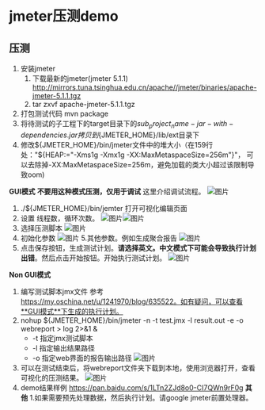 # jmeter压测demo

## 压测
1. 安装jmeter
   1. 下载最新的jmeter(jmeter 5.1.1) http://mirrors.tuna.tsinghua.edu.cn/apache//jmeter/binaries/apache-jmeter-5.1.1.tgz
   2. tar zxvf apache-jmeter-5.1.1.tgz
2. 打包测试代码 mvn package
3. 将待测试的子工程下的target目录下的${sub_project_name}-jar-with-dependencies.jar拷贝到${JMETER_HOME}/lib/ext目录下
4. 修改${JMETER_HOME}/bin/jmeter文件中的堆大小（在159行处："${HEAP:="-Xms1g -Xmx1g -XX:MaxMetaspaceSize=256m"}"，
可以去除掉-XX:MaxMetaspaceSize=256m，避免加载的类大小超过该限制导致oom)

**GUI模式**
**不要用这种模式压测，仅用于调试**
这里介绍调试流程。
![图片](http://agroup-bos.cdn.bcebos.com/5b8b827b75f31797be0d8ce33754933bbc328a99)

1. ./${JMETER_HOME}/bin/jemter 打开可视化编辑页面
2.	设置 线程数，循环次数。
![图片](http://agroup-bos.cdn.bcebos.com/f664634bc19e135e7cf72e38b859ab9ea34487cb)![图片](http://agroup-bos.cdn.bcebos.com/0dbf3aad4ba1cfb539c4c86891d2de17ced66923)
3.	选择压测脚本
![图片](http://agroup-bos.cdn.bcebos.com/bebce6ad699bca18235e9beb8ab632824b8ec642)
4. 初始化参数
![图片](http://agroup-bos.cdn.bcebos.com/4146f3d1f4f89d9fcdfeafd478e775084d01df6b)
5.其他参数。例如生成聚合报告
![图片](http://agroup-bos.cdn.bcebos.com/2e631bd70dc72a5de4e01c753fef2376a0daa1ee)
6. 点击保存按钮，生成测试计划。**请选择英文。中文模式下可能会导致执行计划出错**。然后点击开始按钮。开始执行测试计划。
![图片](http://agroup-bos.cdn.bcebos.com/452ea37a813278c0568f0f63f3fea7902e36ccec)

**Non GUI模式**
1. 编写测试脚本jmx文件 参考 https://my.oschina.net/u/1241970/blog/635522。如有疑问，可以查看**GUI模式**下生成的执行计划。
2. nohup ${JMETER_HOME}/bin/jmeter -n -t test.jmx -l result.out -e -o webreport > log 2>&1 &
   - -t 指定jmx测试脚本
   - -l 指定输出结果路径
   - -o 指定web界面的报告输出路径
![图片](http://agroup-bos.cdn.bcebos.com/25d4d1f689afdd4326221eeffc521ff519adf374)
3. 可以在测试结束后，将webreport文件夹下载到本地，使用浏览器打开，查看可视化的压测结果。
![图片](http://agroup-bos.cdn.bcebos.com/77d706ff9a23abe80e791b85ab28f619bfbc9d1b)
4. demo结果样例
https://pan.baidu.com/s/1LTn2ZJd8o0-CI7QWn9rF0g
**其他**
1.如果需要预先处理数据，然后执行计划。请google jmeter前置处理器。